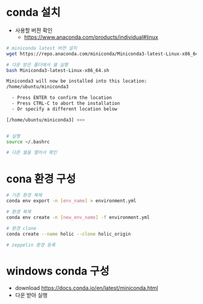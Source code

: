 
# conda 설치 
- 사용할 버젼 확인 
  - https://www.anaconda.com/products/individual#linux
```bash
# miniconda latest 버젼 설치 
wget https://repo.anaconda.com/miniconda/Miniconda3-latest-Linux-x86_64.sh

# 다운 받은 폴더에서 쉘 실행
bash Miniconda3-latest-Linux-x86_64.sh 

Miniconda3 will now be installed into this location:
/home/ubuntu/miniconda3

  - Press ENTER to confirm the location
  - Press CTRL-C to abort the installation
  - Or specify a different location below

[/home/ubuntu/miniconda3] >>> 


# 실행
source ~/.bashrc

# 다른 쉘을 열어서 확인 

```


# cona 환경 구성


```bash
# 기존 환경 복제
conda env export -n [env_name] > environment.yml

# 환경 복제
conda env create -n [new_env_name] -f environment.yml

# 환경 clone
conda create --name holic --clone holic_origin


```



```bash
# zeppelin 환경 등록 
```




# windows conda 구성
- download https://docs.conda.io/en/latest/miniconda.html
- 다운 받아 실행 

```bash


```